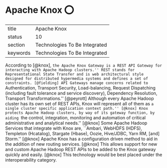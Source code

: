 # Apache Knox :o:


|          |                               |
| -------- | ----------------------------- |
| title    | Apache Knox                   | 
| status   | 10                            |
| section  | Technologies To Be Integrated |
| keywords | Technologies To Be Integrated |



According to [@knox], ``the Apache Knox Gateway is a REST API
Gateway for interacting with Apache Hadoop clusters.'' REST stands for
Representational State Transfer and is web architectural style
designed for distributed hypermedia systems and defines a set of
constraints. [@fielding] API Gateways manage concerns related to
``Authentication, Transport Security, Load-balancing, Request
Dispatching (including fault tolerance and service discovery),
Dependency Resolution, Transport Transformations.'' [@peyrott]
Although every Apache Hadoop cluster has its own set of REST APIs,
Knox will represent all of them as ``a single cluster specific
application context path.'' [@knox] Knox protects Apache Hadoop
clusters, by way of its gateway function, by aiding ``the control,
integration, monitoring and automation of critical administrative and
analytical needs.'' [@knox] Some Apache Hadoop Services that
integrate with Knox are, ``Ambari, WebHDFS (HDFS), Templeton
(Hcatalog), Stargate (Hbase), Oozie, Hive/JDBC, Yarn RM, [and]
Storm.'' [@knox] Apache Knox has a configuration driven method to
aid in the addition of new routing services. [@knox] This allows
support for new and custom Apache Hadoop REST APIs to be added to the
Knox gateway quickly and easily. [@knox] This technology would be
best placed under the interoperability category.

